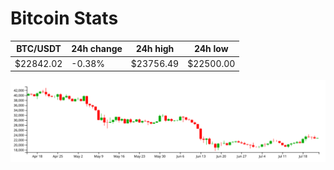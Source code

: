 # Bitcoin Stats

BTC/USDT|24h change|24h high|24h low|
|---|---|---|---|
|$22842.02|-0.38%|$23756.49|$22500.00|

<img src="./chart.svg">
